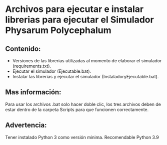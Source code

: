 # Archivos para ejecutar e instalar librerias para ejecutar el Simulador Physarum Polycephalum
## Contenido:
* Versiones de las librerias utilizadas al momento de elaborar el simulador (requirements.txt).
* Ejecutar el simulador (Ejecutable.bat).
* Instalar las librerias y ejecutar el simulador (InstaladoryEjecutable.bat).
## Mas información:
Para usar los archivos .bat solo hacer doble clic, los tres archivos deben de estar dentro de la carpeta Scripts para que funcionen correctamente.
## Advertencia:
Tener instalado Python 3 como versión minima. Recomendable Python 3.9